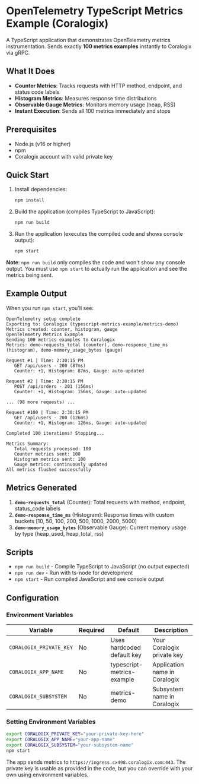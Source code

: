 # OpenTelemetry TypeScript Metrics Example (Coralogix)

A TypeScript application that demonstrates OpenTelemetry metrics instrumentation. Sends exactly **100 metrics examples** instantly to Coralogix via gRPC.

## What It Does

- **Counter Metrics**: Tracks requests with HTTP method, endpoint, and status code labels
- **Histogram Metrics**: Measures response time distributions 
- **Observable Gauge Metrics**: Monitors memory usage (heap, RSS)
- **Instant Execution**: Sends all 100 metrics immediately and stops

## Prerequisites

- Node.js (v16 or higher)
- npm
- Coralogix account with valid private key

## Quick Start

1. Install dependencies:
   ```bash
   npm install
   ```

2. Build the application (compiles TypeScript to JavaScript):
   ```bash
   npm run build
   ```

3. Run the application (executes the compiled code and shows console output):
   ```bash
   npm start
   ```

**Note**: `npm run build` only compiles the code and won't show any console output. You must use `npm start` to actually run the application and see the metrics being sent.

## Example Output

When you run `npm start`, you'll see:

```
OpenTelemetry setup complete
Exporting to: Coralogix (typescript-metrics-example/metrics-demo)
Metrics created: counter, histogram, gauge
OpenTelemetry Metrics Example
Sending 100 metrics examples to Coralogix
Metrics: demo-requests_total (counter), demo-response_time_ms (histogram), demo-memory_usage_bytes (gauge)

Request #1 | Time: 2:30:15 PM
   GET /api/users - 200 (87ms)
   Counter: +1, Histogram: 87ms, Gauge: auto-updated

Request #2 | Time: 2:30:15 PM
   POST /api/orders - 201 (156ms)
   Counter: +1, Histogram: 156ms, Gauge: auto-updated

... (98 more requests) ...

Request #100 | Time: 2:30:15 PM
   GET /api/users - 200 (126ms)
   Counter: +1, Histogram: 126ms, Gauge: auto-updated

Completed 100 iterations! Stopping...

Metrics Summary:
   Total requests processed: 100
   Counter metrics sent: 100
   Histogram metrics sent: 100
   Gauge metrics: continuously updated
All metrics flushed successfully
```

## Metrics Generated

1. **`demo-requests_total`** (Counter): Total requests with method, endpoint, status_code labels
2. **`demo-response_time_ms`** (Histogram): Response times with custom buckets [10, 50, 100, 200, 500, 1000, 2000, 5000]
3. **`demo-memory_usage_bytes`** (Observable Gauge): Current memory usage by type (heap_used, heap_total, rss)

## Scripts

- `npm run build` - Compile TypeScript to JavaScript (no output expected)
- `npm run dev` - Run with ts-node for development  
- `npm start` - Run compiled JavaScript and see console output

## Configuration

### Environment Variables

| Variable                | Required | Default                    | Description                        |
|-------------------------|----------|----------------------------|------------------------------------|
| `CORALOGIX_PRIVATE_KEY` | No       | Uses hardcoded default key | Your Coralogix private key         |
| `CORALOGIX_APP_NAME`    | No       | typescript-metrics-example | Application name in Coralogix      |
| `CORALOGIX_SUBSYSTEM`   | No       | metrics-demo               | Subsystem name in Coralogix        |

### Setting Environment Variables

```bash
export CORALOGIX_PRIVATE_KEY="your-private-key-here"
export CORALOGIX_APP_NAME="your-app-name"
export CORALOGIX_SUBSYSTEM="your-subsystem-name"
npm start
```

The app sends metrics to `https://ingress.cx498.coralogix.com:443`. The private key is usable as provided in the code, but you can override with your own using environment variables. 